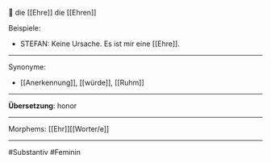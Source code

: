 🔴 die [[Ehre]]
die [[Ehren]]

Beispiele:
- STEFAN: Keine Ursache. Es ist mir eine [[Ehre]].  

---
Synonyme:
- [[Anerkennung]], [[würde]], [[Ruhm]]

---
**Übersetzung**: honor

---

Morphems:
[[Ehr]][[Worter/e]]

---
#Substantiv #Feminin